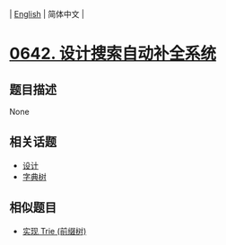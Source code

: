 
| [English](README_EN.md) | 简体中文 |
# [0642. 设计搜索自动补全系统](https://leetcode-cn.com/problems/design-search-autocomplete-system/)
## 题目描述
None
## 相关话题
- [设计](https://leetcode-cn.com/tag/design)
- [字典树](https://leetcode-cn.com/tag/trie)
## 相似题目
- [实现 Trie (前缀树)](../implement-trie-prefix-tree/README.md)
